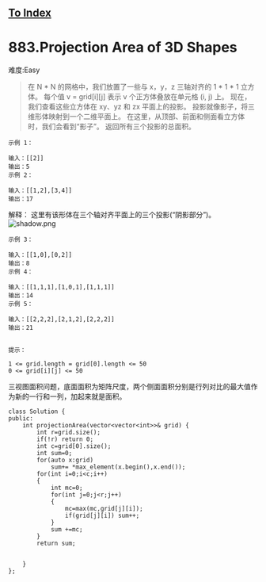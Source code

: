 [To Index](/index.md)
---
# 883.Projection Area of 3D Shapes
难度:Easy
> 在 N * N 的网格中，我们放置了一些与 x，y，z 三轴对齐的 1 * 1 * 1 立方体。
每个值 v = grid[i][j] 表示 v 个正方体叠放在单元格 (i, j) 上。
现在，我们查看这些立方体在 xy、yz 和 zx 平面上的投影。
投影就像影子，将三维形体映射到一个二维平面上。
在这里，从顶部、前面和侧面看立方体时，我们会看到“影子”。
返回所有三个投影的总面积。

 
```
示例 1：

输入：[[2]]
输出：5
示例 2：

输入：[[1,2],[3,4]]
输出：17
```

解释：
这里有该形体在三个轴对齐平面上的三个投影(“阴影部分”)。
![shadow.png](https://i.loli.net/2019/04/02/5ca30dc14fc7f.png)


```
示例 3：

输入：[[1,0],[0,2]]
输出：8
示例 4：

输入：[[1,1,1],[1,0,1],[1,1,1]]
输出：14
示例 5：

输入：[[2,2,2],[2,1,2],[2,2,2]]
输出：21
 

提示：

1 <= grid.length = grid[0].length <= 50
0 <= grid[i][j] <= 50
```

三视图面积问题，底面面积为矩阵尺度，两个侧面面积分别是行列对比的最大值作为新的一行和一列，加起来就是面积。  

```
class Solution {
public:
    int projectionArea(vector<vector<int>>& grid) {
        int r=grid.size();
        if(!r) return 0;
        int c=grid[0].size();
        int sum=0;
        for(auto x:grid)
            sum+= *max_element(x.begin(),x.end());
        for(int i=0;i<c;i++)
        {
            int mc=0;
            for(int j=0;j<r;j++)
            {
                mc=max(mc,grid[j][i]);
                if(grid[j][i]) sum++;
            }
            sum +=mc;
        }
        return sum;
        
        
    }
};
```
